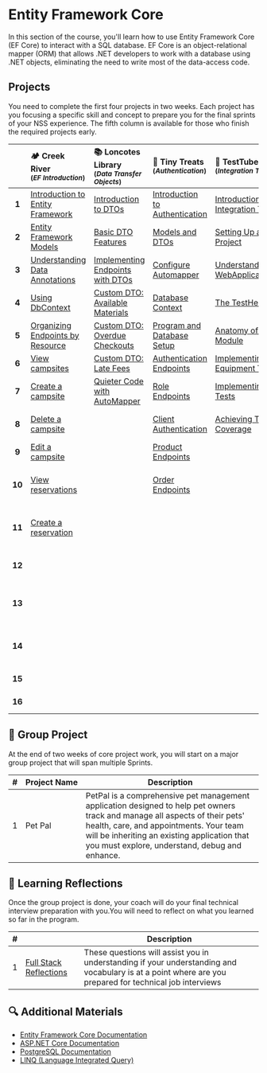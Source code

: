 # Entity Framework Core

In this section of the course, you'll learn how to use Entity Framework Core (EF Core) to interact with a SQL database. EF Core is an object-relational mapper (ORM) that allows .NET developers to work with a database using .NET objects, eliminating the need to write most of the data-access code.

## Projects

You need to complete the first four projects in two weeks. Each project has you focusing a specific skill and concept to prepare you for the final sprints of your NSS experience. The fifth column is available for those who finish the required projects early.

| | 🏕️ Creek River<br/><sub>(_EF Introduction_)</sub> | 📚 Loncotes Library<br/><sub>(_Data Transfer Objects_)</sub> | 🧁 Tiny Treats<br/><sub>(_Authentication_)</sub> | 🧪 TestTubes<br/><sub>(_Integration Testing_)</sub> | 🎪 Event Horizon<br/><sub>(_Event Planning API_)</sub> |
|:---:|:---|:---|:---|:---|:---|
| **1** | [Introduction to Entity Framework](./chapters/creek-river-initializing.md) | [Introduction to DTOs](./chapters/loncotes-dto-introduction.md) | [Introduction to Authentication](./chapters/tinytreats-introduction.md) | [Introduction to Integration Testing](./chapters/testtube-introduction.md) | [Introduction to EventHorizon](./chapters/eventhorizon-introduction.md) |
| **2** | [Entity Framework Models](./chapters/creek-river-models.md) | [Basic DTO Features](./chapters/loncotes-dto-basic-features.md) | [Models and DTOs](./chapters/tinytreats-models-dtos.md) | [Setting Up a Test Project](./chapters/testtube-setup.md) | [Event and Venue Models](./chapters/eventhorizon-models.md) |
| **3** | [Understanding Data Annotations](./chapters/creek-river-data-annotations.md) | [Implementing Endpoints with DTOs](./chapters/loncotes-dto-implementing-endpoints.md) | [Configure Automapper](./chapters/tinytreats-automapper.md)  | [Understanding WebApplicationFactory](./chapters/testtube-webapplicationfactory.md) | [Category and Registration Models](./chapters/eventhorizon-category-registration-models.md) |
| **4** | [Using DbContext](./chapters/creek-river-dbcontext.md) | [Custom DTO: Available Materials](./chapters/loncotes-dto-available-materials.md) | [Database Context](./chapters/tinytreats-dbcontext.md) | [The TestHelper Class](./chapters/testtube-testhelper.md) | [Database Context](./chapters/eventhorizon-dbcontext.md) |
| **5** | [Organizing Endpoints by Resource](./chapters/creek-river-endpoints-organization.md) | [Custom DTO: Overdue Checkouts](./chapters/loncotes-dto-overdue-checkouts.md) | [Program and Database Setup](./chapters/tinytreats-program.md)  | [Anatomy of a Test Module](./chapters/testtube-test-module.md) | [Organizing Endpoints](./chapters/eventhorizon-endpoints-organization.md) |
| **6** | [View campsites](./chapters/creek-river-get-campsites.md) | [Custom DTO: Late Fees](./chapters/loncotes-dto-late-fees.md) | [Authentication Endpoints](./chapters/tinytreats-auth-endpoints.md) | [Implementing Equipment Tests](./chapters/testtube-equipment-tests.md) | [DTOs and AutoMapper](./chapters/eventhorizon-dtos-automapper.md) |
| **7** | [Create a campsite](./chapters/creek-river-post-campsite.md) | [Quieter Code with AutoMapper](./chapters/loncotes-dto-automapper.md) | [Role Endpoints](./chapters/tinytreats-role-endpoints.md) | [Implementing Scientist Tests](./chapters/testtube-scientist-tests.md) | [User Authentication](./chapters/eventhorizon-authentication.md) |
| **8** | [Delete a campsite](./chapters/creek-river-delete-campsite.md) | | [Client Authentication](./chapters/tinytreats-role-client-login.md) | [Achieving Test Coverage](./chapters/testtube-test-coverage.md) | [User Roles and Authorization](./chapters/eventhorizon-authorization.md) |
| **9** | [Edit a campsite](./chapters/creek-river-put-campsite.md) | | [Product Endpoints](./chapters/tinytreats-product-endpoints.md) | | [Registration Management](./chapters/eventhorizon-registration.md) |
| **10** | [View reservations](./chapters/creek-river-get-reservations.md) | | [Order Endpoints](./chapters/tinytreats-order-endpoints.md) | | [Venue Endpoints - Read Operations](./chapters/eventhorizon-venue-read.md) |
| **11** | [Create a reservation](./chapters/creek-river-create-reservation.md) | | | | [Venue Endpoints - Write Operations](./chapters/eventhorizon-venue-write.md) |
| **12** | | | | | [Event Category Endpoints](./chapters/eventhorizon-category-endpoints.md) |
| **13** | | | | | [Event Endpoints - Basic Operations](./chapters/eventhorizon-event-basic.md) |
| **14** | | | | | [Event Endpoints - Advanced Operations](./chapters/eventhorizon-event-advanced.md) |
| **15** | | | | | [Advanced Queries](./chapters/eventhorizon-advanced-queries.md) |
| **16** | | | | | [Final Requirements](./chapters/eventhorizon-final.md) |

## 🔐 Group Project

At the end of two weeks of core project work, you will start on a major group project that will span multiple Sprints.

| # | Project&nbsp;Name | Description |
|--|--|--|
|1| Pet Pal | PetPal is a comprehensive pet management application designed to help pet owners track and manage all aspects of their pets' health, care, and appointments. Your team will be inheriting an existing application that you must explore, understand, debug and enhance. |


## 🤔 Learning Reflections

Once the group project is done, your coach will do your final technical interview preparation with you.You will need to reflect on what you learned so far in the program.

| # | | Description |
|--|--|--|
| 1 | [Full Stack Reflections](./chapters/FULL_STACK_RELFECTIONS.md) | These questions will assist you in understanding if your understanding and vocabulary is at a point where are you prepared for technical job interviews |

## 🔍 Additional Materials

- [Entity Framework Core Documentation](https://docs.microsoft.com/en-us/ef/core/)
- [ASP.NET Core Documentation](https://docs.microsoft.com/en-us/aspnet/core/)
- [PostgreSQL Documentation](https://www.postgresql.org/docs/)
- [LINQ (Language Integrated Query)](https://docs.microsoft.com/en-us/dotnet/csharp/programming-guide/concepts/linq/)
